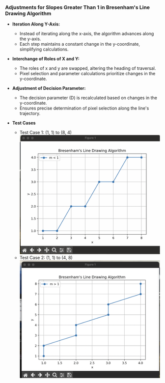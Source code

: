 ### Adjustments for Slopes Greater Than 1 in Bresenham's Line Drawing Algorithm

- **Iteration Along Y-Axis:**

  - Instead of iterating along the x-axis, the algorithm advances along the y-axis.
  - Each step maintains a constant change in the y-coordinate, simplifying calculations.

- **Interchange of Roles of X and Y:**

  - The roles of x and y are swapped, altering the heading of traversal.
  - Pixel selection and parameter calculations prioritize changes in the y-coordinate.

- **Adjustment of Decision Parameter:**

  - The decision parameter (D) is recalculated based on changes in the y-coordinate.
  - Ensures precise determination of pixel selection along the line's trajectory.

- **Test Cases**
  - Test Case 1: (1, 1) to (8, 4)
    ![0 < m < 1](./0%20<%20m%20<%201.png)
  - Test Case 2: (1, 1) to (4, 8)
    ![m > 1](./m%20>%201.png)

